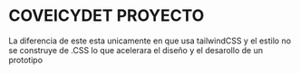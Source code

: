 # COVEICYDET PROYECTO

La diferencia de este esta unicamente en que usa tailwindCSS y el estilo no se construye de .CSS lo que acelerara el diseño y el desarollo de un prototipo
